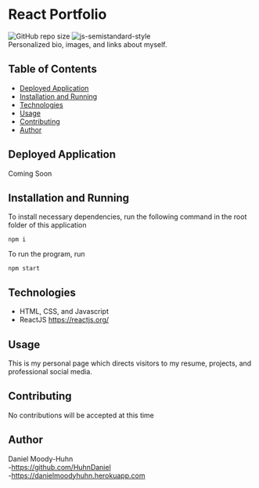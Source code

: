# React Portfolio
![GitHub repo size](https://img.shields.io/github/repo-size/HuhnDaniel/react-portfolio) ![js-semistandard-style](https://img.shields.io/badge/code%20style-semistandard-brightgreen.svg)  
Personalized bio, images, and links about myself.
## Table of Contents
- [Deployed Application](#deployed-application)
- [Installation and Running](#installation-and-running)
- [Technologies](#technologies)
- [Usage](#usage)
- [Contributing](#contributing)
- [Author](#author)
## Deployed Application
Coming Soon
## Installation and Running
To install necessary dependencies, run the following command in the root folder of this application
```
npm i
```
To run the program, run
```
npm start
```
## Technologies
- HTML, CSS, and Javascript
- ReactJS https://reactjs.org/
## Usage
This is my personal page which directs visitors to my resume, projects, and professional social media.
## Contributing
No contributions will be accepted at this time
## Author
Daniel Moody-Huhn  
  -https://github.com/HuhnDaniel  
  -https://danielmoodyhuhn.herokuapp.com
